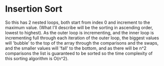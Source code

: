 # Insertion Sort
So this has 2 nested loops, both start from index 0 and increment to the maximum value.
(What I'll describe will be the sorting in ascending order, lowest to highest).
As the outer loop is incrementing, and the inner loop is incrementing full through each iteration of the outer loop, the biggest values will 'bubble' to the top of the array through the comparisons and the swaps, and the smaller values will 'fall' to the bottom, and as there will be n^2 comparisons the list is guaranteed to be sorted so the time complexity of this sorting algorithm is O(n^2).
